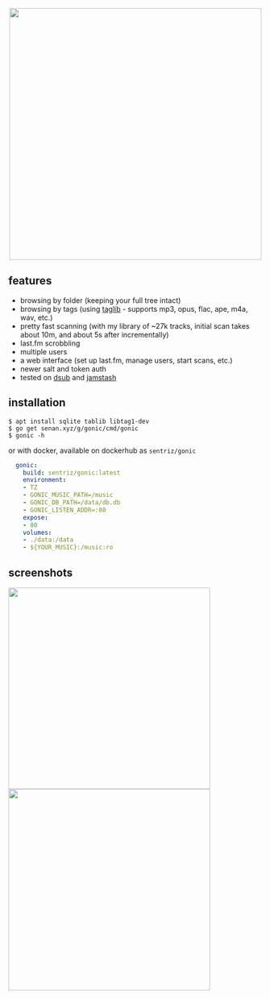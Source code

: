  <p align="center"><img width="500" src="https://github.com/sentriz/gonic/blob/master/.github/logo.png?raw=true"></p>

 ## features

 - browsing by folder (keeping your full tree intact)  
 - browsing by tags (using [taglib](https://taglib.org/) - supports mp3, opus, flac, ape, m4a, wav, etc.)  
 - pretty fast scanning (with my library of ~27k tracks, initial scan takes about 10m, and about 5s after incrementally)  
 - last.fm scrobbling  
 - multiple users  
 - a web interface (set up last.fm, manage users, start scans, etc.)  
 - newer salt and token auth  
 - tested on [dsub](https://f-droid.org/en/packages/github.daneren2005.dsub/) and [jamstash](http://jamstash.com/)  
 
 
## installation

```
$ apt install sqlite tablib libtag1-dev
$ go get senan.xyz/g/gonic/cmd/gonic
$ gonic -h
```

or with docker, available on dockerhub as `sentriz/gonic`

```yaml
  gonic:
    build: sentriz/gonic:latest
    environment:
    - TZ
    - GONIC_MUSIC_PATH=/music
    - GONIC_DB_PATH=/data/db.db
    - GONIC_LISTEN_ADDR=:80
    expose:
    - 80
    volumes:
    - ./data:/data
    - ${YOUR_MUSIC}:/music:ro
```

## screenshots

<p align="center">
<p float="left">
    <img width="400" src="https://github.com/sentriz/gonic/raw/master/.github/scrot_2.png">
    <img width="400" src="https://github.com/sentriz/gonic/raw/master/.github/scrot_3.png">
</p>
</p>
